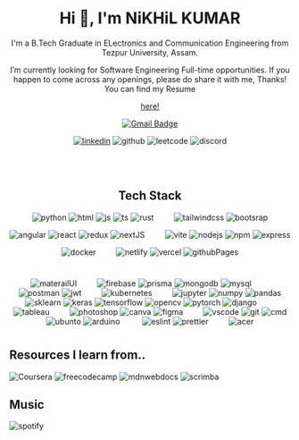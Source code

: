 <h1 align="center">Hi 👋, I'm NiKHiL KUMAR</h1>

<!-- - 👋 Hi, I’m Nikhil Kumar
- 👀 I’m interested in ...
- 🌱 I’m currently learning ...
- 💞️ I’m looking to collaborate on ...
- 📫 How to reach me ... -->

<p align="center">
I'm a B.Tech Graduate in ELectronics and Communication Engineering from Tezpur University, Assam.

</p>
<p align="center"> 
I’m currently looking for Software Engineering Full-time opportunities. If you happen to come across any openings, please do share it with me, Thanks!
You can find my Resume

</p>

<div align="center">

[here!](https://drive.google.com/file/d/1TnAV2jQam4_fPRengntXvsmR1_qxkzIV/view?usp=sharing)

[![Gmail Badge](https://img.shields.io/badge/-Nikhil_Kumar-c14438?style=flat-square&logo=Gmail&logoColor=white&link=mailto:nikhilkumarofficial23@gmail.com)](mailto:nikhilkumarofficial23@gmail.com)

[![linkedin](https://img.shields.io/badge/LinkedIn-0077B5?style=for-the-badge&logo=linkedin&logoColor=white)](https://www.linkedin.com/in/nikhilkrofficial/)
![github](https://img.shields.io/badge/GitHub-100000?style=for-the-badge&logo=github&logoColor=white)
![leetcode](https://img.shields.io/badge/-LeetCode-FFA116?style=for-the-badge&logo=LeetCode&logoColor=black)
![discord](https://img.shields.io/badge/Discord-5865F2?style=for-the-badge&logo=discord&logoColor=white)

</div>
<br>

<br>

<div align="center">

## Tech Stack

![python](https://img.shields.io/badge/Python-FFD43B?style=for-the-badge&logo=python&logoColor=blue)
![html](https://img.shields.io/badge/HTML5-E34F26?style=for-the-badge&logo=html5&logoColor=white)
![js](https://img.shields.io/badge/JavaScript-323330?style=for-the-badge&logo=javascript&logoColor=F7DF1E)
![ts](https://img.shields.io/badge/TypeScript-007ACC?style=for-the-badge&logo=typescript&logoColor=white)
![rust](https://img.shields.io/badge/Rust-000000?style=for-the-badge&logo=rust&logoColor=white)
&ensp;&ensp;&ensp;&ensp;
![tailwindcss](https://img.shields.io/badge/Tailwind_CSS-38B2AC?style=for-the-badge&logo=tailwind-css&logoColor=white)
![bootsrap](https://img.shields.io/badge/Bootstrap-563D7C?style=for-the-badge&logo=bootstrap&logoColor=white)

![angular](https://img.shields.io/badge/Angular-DD0031?style=for-the-badge&logo=angular&logoColor=white)
![react](https://img.shields.io/badge/React-20232A?style=for-the-badge&logo=react&logoColor=61DAFB)
![redux](https://img.shields.io/badge/Redux-593D88?style=for-the-badge&logo=redux&logoColor=white)
![nextJS](https://img.shields.io/badge/next.js-000000?style=for-the-badge&logo=nextdotjs&logoColor=white)
&ensp;&ensp;&ensp;&ensp;
![vite](https://img.shields.io/badge/Vite-B73BFE?style=for-the-badge&logo=vite&logoColor=FFD62E)
![nodejs](https://img.shields.io/badge/Node.js-339933?style=for-the-badge&logo=nodedotjs&logoColor=white)
![npm](https://img.shields.io/badge/npm-CB3837?style=for-the-badge&logo=npm&logoColor=white)
![express](https://img.shields.io/badge/Express.js-000000?style=for-the-badge&logo=express&logoColor=white)

![docker](https://img.shields.io/badge/Docker-2CA5E0?style=for-the-badge&logo=docker&logoColor=white)
&ensp;&ensp;&ensp;&ensp;
![netlify](https://img.shields.io/badge/Netlify-00C7B7?style=for-the-badge&logo=netlify&logoColor=white)
![vercel](https://img.shields.io/badge/Vercel-000000?style=for-the-badge&logo=vercel&logoColor=white)
![githubPages](https://img.shields.io/badge/GitHub%20Pages-222222?style=for-the-badge&logo=GitHub%20Pages&logoColor=white)

</div>

#

<div align="center">

![materailUI](https://img.shields.io/badge/Material%20UI-007FFF?style=for-the-badge&logo=mui&logoColor=white)
&ensp;&ensp;&ensp;&ensp;
![firebase](https://img.shields.io/badge/firebase-ffca28?style=for-the-badge&logo=firebase&logoColor=black)
![prisma](https://img.shields.io/badge/Prisma-3982CE?style=for-the-badge&logo=Prisma&logoColor=white)
![mongodb](https://img.shields.io/badge/MongoDB-4EA94B?style=for-the-badge&logo=mongodb&logoColor=white)
![mysql](https://img.shields.io/badge/MySQL-005C84?style=for-the-badge&logo=mysql&logoColor=white)
&ensp;&ensp;&ensp;&ensp;
![postman](https://img.shields.io/badge/Postman-FF6C37?style=for-the-badge&logo=Postman&logoColor=white)
![jwt](https://img.shields.io/badge/JWT-000000?style=for-the-badge&logo=JSON%20web%20tokens&logoColor=white)
&ensp;&ensp;&ensp;&ensp;
![kubernetes](https://img.shields.io/badge/kubernetes-326ce5.svg?&style=for-the-badge&logo=kubernetes&logoColor=white)
&ensp;&ensp;&ensp;&ensp;
![jupyter](https://img.shields.io/badge/Jupyter-F37626.svg?&style=for-the-badge&logo=Jupyter&logoColor=white)
![numpy](https://img.shields.io/badge/Numpy-777BB4?style=for-the-badge&logo=numpy&logoColor=white)
![pandas](https://img.shields.io/badge/Pandas-2C2D72?style=for-the-badge&logo=pandas&logoColor=white)
![sklearn](https://img.shields.io/badge/scikit_learn-F7931E?style=for-the-badge&logo=scikit-learn&logoColor=white)
![keras](https://img.shields.io/badge/Keras-FF0000?style=for-the-badge&logo=keras&logoColor=white)
![tensorflow](https://img.shields.io/badge/TensorFlow-FF6F00?style=for-the-badge&logo=tensorflow&logoColor=white)
![opencv](https://img.shields.io/badge/OpenCV-27338e?style=for-the-badge&logo=OpenCV&logoColor=white)
![pytorch](https://img.shields.io/badge/PyTorch-EE4C2C?style=for-the-badge&logo=pytorch&logoColor=white)
![django](https://img.shields.io/badge/Django-092E20?style=for-the-badge&logo=django&logoColor=green)
&ensp;&ensp;&ensp;&ensp;
![tableau](https://img.shields.io/badge/Tableau-E97627?style=for-the-badge&logo=Tableau&logoColor=white)
&ensp;&ensp;&ensp;&ensp;
![photoshop](https://img.shields.io/badge/Adobe%20Photoshop-31A8FF?style=for-the-badge&logo=Adobe%20Photoshop&logoColor=black)
![canva](https://img.shields.io/badge/Canva-%2300C4CC.svg?&style=for-the-badge&logo=Canva&logoColor=white)
![figma](https://img.shields.io/badge/Figma-F24E1E?style=for-the-badge&logo=figma&logoColor=white)
&ensp;&ensp;&ensp;&ensp;
![vscode](https://img.shields.io/badge/VSCode-0078D4?style=for-the-badge&logo=visual%20studio%20code&logoColor=white)
![git](https://img.shields.io/badge/GIT-E44C30?style=for-the-badge&logo=git&logoColor=white)
![cmd](https://img.shields.io/badge/windows%20terminal-4D4D4D?style=for-the-badge&logo=windows%20terminal&logoColor=white)
![ubunto](https://img.shields.io/badge/Ubuntu-E95420?style=for-the-badge&logo=ubuntu&logoColor=white)
![arduino](https://img.shields.io/badge/Arduino-00979D?style=for-the-badge&logo=Arduino&logoColor=white)
&ensp;&ensp; &ensp;&ensp;
![eslint](https://img.shields.io/badge/eslint-3A33D1?style=for-the-badge&logo=eslint&logoColor=white)
![prettier](https://img.shields.io/badge/prettier-1A2C34?style=for-the-badge&logo=prettier&logoColor=F7BA3E)
&ensp;&ensp;&ensp;&ensp;
![acer](https://img.shields.io/badge/acer%20laptop-83B81A?style=for-the-badge&logo=acer&logoColor=white)

</div>


#

## Resources I learn from..

![Coursera](https://img.shields.io/badge/Coursera-0056D2?style=for-the-badge&logo=Coursera&logoColor=white)
![freecodecamp](https://img.shields.io/badge/freecodecamp-27273D?style=for-the-badge&logo=freecodecamp&logoColor=white)
![mdnwebdocs](https://img.shields.io/badge/MDN_Web_Docs-black?style=for-the-badge&logo=mdnwebdocs&logoColor=white)
![scrimba](https://img.shields.io/badge/scrimba-2B283A?style=for-the-badge&logo=scrimba&logoColor=white)

## Music

![spotify](https://img.shields.io/badge/Spotify-1ED760?&style=for-the-badge&logo=spotify&logoColor=white)

<!-- built-in themes: dark, radical, merko, gruvbox, tokyonight, onedark, cobalt, synthwave, highcontrast, dracula -->

<!-- ![counter](https://hits.seeyoufarm.com/api/count/incr/badge.svg?url=https%3A%2F%2Fgithub.com%2F{NiKHiLkr23}1212%2Fhit-counter) -->

<!-- ![streak](https://github-readme-streak-stats.herokuapp.com/?user=NiKHiLkr23) -->

<!-- ![trophy](https://github-profile-trophy.vercel.app/?username=NiKHiLkr23) -->
